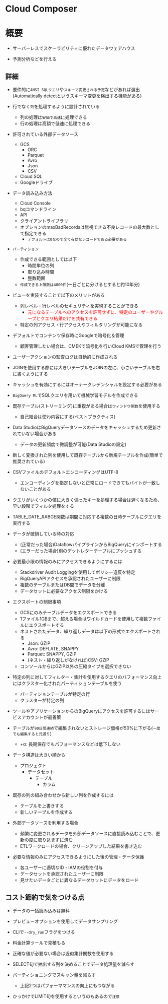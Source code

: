 # Cloud Composer

# 概要
- サーバーレスでスケーラビリティに優れたデータウェアハウス

- 予測分析などを行える

## 詳細
- 要件的に`ANSI SQLクエリ`や`スキーマ変更される予定`などがあれば選出(Automatically detectというスキーマ変更を検出する機能がある)

- 行でなく`列`を処理するように設計されている
    - 列の処理は`安価で高速`に処理できる
    - 行の処理は高額で低速に処理できる

- 許可されている外部データソース
    - GCS
        - ORC
        - Parquet
        - Avro
        - Json
        - CSV
    - Cloud SQL
    - Googleドライブ

- データ読み込み方法
    - Cloud Console
    - bqコマンドライン
    - API
    - クライアントライブラリ
    - オプションのmaxBadRecordsは無視できる不良レコードの最大数として指定できる
        - `デフォルトは0なので全て有効なレコードである必要がある`

- `パーティション`
    - 作成できる範囲としては以下
        - 時間単位の列
        - 取り込み時間
        - 整数範囲
    - `作成できる上限数は4000件`(一日ごとに分けるとすると約10年分)

- ビューを実装することで以下のメリットがある
    - 列レベル・行レベルのセキュリティを実現することができる
        - <span style="color: red; ">元になるテーブルへのアクセスを許可せずに、特定のユーザーやグループとクエリ結果だけを共有できる</span>
    - 特定の列アクセス・行アクセスやフィルタリングが可能になる

- デフォルトでコンテンツ保存時にGoogleで暗号化＆管理
    - 顧客管理したい場合は、CMEKで暗号化を行いCloud KMSで管理を行う

- ユーザーアクションの監査ログは自動的に作成される

- JOINを使用する際には大きいテーブルをJOINの左に、小さいテーブルを右に書くようにする

- キャッシュを有効にするにはオーナークレデンシャルを設定する必要がある

- `BigQuery ML`でSQLクエリを用いて機械学習モデルを作成できる

- 既存テーブル(ストリーミング)に重複がある場合は`ウィンドウ関数`を使用する
    - 自己結合は使わ内容にする(ベストプラクティス)

- Data StudioはBigQueryデータソースのデータをキャッシュするため更新されていない場合がある
    - データの更新頻度で微調整が可能(Data Studioの設定)

- 新しく変換された列を使用して既存テーブルから新規テーブルを作成(簡単で推奨されている)

- CSVファイルのデフォルトエンコーディングはUTF-8
    - エンコーディングを指定しないと正常にロードできてもバイトが一致しないことがある

- クエリがいくつかの値に大きく偏ったキーを処理する場合は遅くなるため、早い段階でフィルタ処理をする

- TABLE_DATE_RABGE関数は期間に対応する複数の日時テーブルにクエリを実行する

- データが破損している時の対応
    - (正常だった場合)DataflowパイプラインからBigQueryにインポートする
    - (エラーだった場合)別のデットレターテーブルにプッシュする

- 必要最小限の情報のみにアクセスできるようにするには
    - Stackdriver Audit Loggingを使用してポリシー違反を特定
    - BigQueryAPIアクセスを承認されたユーザーに制限
    - 複数のテーブルまたはDB間でデータを分離
    - データセットに必要なアクセス制限をかける

- エクスポートの制限事項
    - GCSにのみテーブルデータをエクスポートできる
    - 1ファイル1GBまで、超える場合はワイルドカードを使用して複数ファイルにエクスポートする
    - ネストされたデータ、繰り返しデータは以下の形式でエクスポートされる
        - Json: GZIP
        - Avro: DEFLATE, SNAPPY
        - Parquet: SNAPPY, GZIP
        - (ネスト・繰り返しがなければ)CSV: GZIP
    - コンソールからはGZIP以外の圧縮タイプを選択できない

- 特定の列に対してフィルター・集計を使用するクエリのパフォーマンス向上にはクラスター化されたパーティションテーブルを使う
    - パーティションテーブルが特定の行
    - クラスターが特定の列

- ツールやアプリケーションからのBigQueryにアクセスを許可するにはサービスアカウントが最善策

- テーブルが`90日間連続`で編集されないとストレージ価格が50%に下がる(`一度でも編集すると元通り`)
    - +α: 長期保存でもパフォーマンスなどは低下しない

- データ構造は大きい順から
    - プロジェクト
        - データセット
            - テーブル
                - カラム

- 既存の列の組み合わせから新しい列を作成するには
    - テーブルを上書きする
    - 新しいテーブルを作成する

- 外部データソースを利用する場合
    - 頻繁に変更されるデータを外部データソースに直接読み込むことで、更新の度に取り込まずに済む
    - ETLワークロードの場合、クリーンアップした結果を書き込む

- 必要な情報のみにアクセスできるようにした後の管理・データ保護
    - 各ユーザーに適切なID・IAMの役割を付与
    - データセットを承認されたユーザーに制限
    - 見せたいデータごとに異なるデータセットにデータをロード

## コスト節約で気をつける点
- データの一括読み込みは無料
- プレビューオプションを使用してデータサンプリング
- CLIで`--dry_run`フラグをつける
- 料金計算ツールで見積もる
- 正確な値が必要ない場合は近似集計関数を使用する
- SELECT句で抽出する列を決めることでデータ処理量を減らす
- パーティショニングでスキャン量を減らす
    - 上記2つはパフォーママンスの向上にもつながる

- ひっかけでLIMIT句を使用するというのもあるので`注意`

